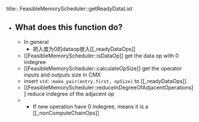title:: FeasibleMemoryScheduler::getReadyDataList
- ## What does this function do?
	- In general
		- 把入度为0的dataop放入[[_readyDataOps]]
	- [[FeasibleMemoryScheduler::isDataOp]] get the data op with 0 indegree
	- [[FeasibleMemoryScheduler::calculateOpSize]] get the operator inputs and outputs size in CMX
	- insert `std::make_pair(entry.first, opSize)` to [[_readyDataOps]]
	- [[FeasibleMemoryScheduler::reduceInDegreeOfAdjacentOperations]] reduce indegree of the adjacent op
	- * If new operation have 0 indegree, means it is a [[_nonComputeChainOps]]